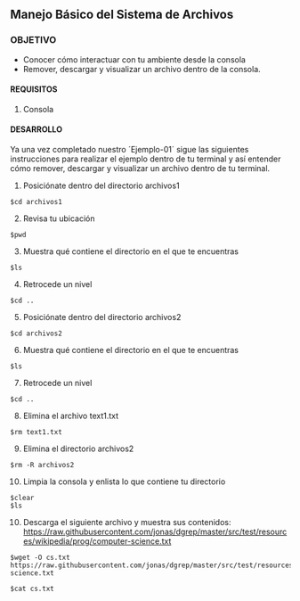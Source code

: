 ## Manejo Básico del Sistema de Archivos

### OBJETIVO 
 - Conocer cómo interactuar con tu ambiente desde la consola
 - Remover, descargar y visualizar un archivo dentro de la consola.

#### REQUISITOS 
1. Consola

#### DESARROLLO

Ya una vez completado nuestro ´Ejemplo-01´ sigue las siguientes instrucciones para realizar el ejemplo dentro de tu terminal y así entender cómo remover, descargar y visualizar un archivo dentro de tu terminal.

1. Posiciónate dentro del directorio archivos1
```
$cd archivos1
```
2. Revisa tu ubicación
````
$pwd
````
3. Muestra qué contiene el directorio en el que te encuentras
```
$ls
```
4. Retrocede un nivel
```
$cd ..
```
5. Posiciónate dentro del directorio archivos2
```
$cd archivos2
```
6. Muestra qué contiene el directorio en el que te encuentras
```
$ls
```
7. Retrocede un nivel
```
$cd ..
```
8. Elimina el archivo text1.txt
```
$rm text1.txt
```
9. Elimina el directorio archivos2
```
$rm -R archivos2
````
10. Limpia la consola y enlista lo que contiene tu directorio
```
$clear
$ls
```
10. Descarga el siguiente archivo y muestra sus contenidos: https://raw.githubusercontent.com/jonas/dgrep/master/src/test/resources/wikipedia/prog/computer-science.txt
```
$wget -O cs.txt https://raw.githubusercontent.com/jonas/dgrep/master/src/test/resources/wikipedia/prog/computer-science.txt

$cat cs.txt
```